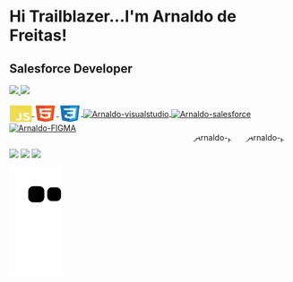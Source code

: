 # Hi Trailblazer...I'm Arnaldo de Freitas!</h1>
## Salesforce Developer


<div>
  <a href="https://github.com/Arnaldo1-freitas">
  <img height="150em" src="https://github-readme-stats.vercel.app/api?username=Arnaldo1-freitas&show_icons=true&theme=great-gatsby&include_all_commits=true&count_private=true"/>
  <img height="150em" src="https://github-readme-stats.vercel.app/api/top-langs/?username=Arnaldo1-freitas&layout=compact&langs_count=7&theme=great-gatsby"/>
</div>
<div style="display: inline_block"><br>
  <img align="center" alt="Arnaldo-Js" height="30" width="40" src="https://raw.githubusercontent.com/devicons/devicon/master/icons/javascript/javascript-plain.svg">
  <img align="center" alt="Arnaldo-HTML" height="30" width="40" src="https://raw.githubusercontent.com/devicons/devicon/master/icons/html5/html5-original.svg">
  <img align="center" alt="Arnaldo-CSS" height="30" width="40" src="https://raw.githubusercontent.com/devicons/devicon/master/icons/css3/css3-original.svg">
  <img align="center" alt="Arnaldo-visualstudio" height="30" width="40" src="https://cdn.jsdelivr.net/gh/devicons/devicon/icons/visualstudio/visualstudio-plain.svg" />
  <img align="center" alt="Arnaldo-salesforce" height="40" width="50" src="https://cdn.jsdelivr.net/gh/devicons/devicon/icons/salesforce/salesforce-original.svg" />
  <img align="center" alt="Arnaldo-FIGMA" height="40" width="50" src="https://cdn.jsdelivr.net/gh/devicons/devicon/icons/figma/figma-original.svg">
</div>
 <div>
 <img align="right" alt="Arnaldo-pic" height="150" style="border-radius:50px;" src="https://media.giphy.com/media/JnAAgubIbtlEBS9XkM/giphy.gif">
  <img align="right" alt="Arnaldo-pic" height="150" style="border-radius:50px;" src="https://media4.giphy.com/media/jQ7LTqBQTSQEnahoqZ/giphy.gif?cid=6c09b9523ead5cfb1df030c4e7cca734a28b22dae9835d90&rid=giphy.gif&ct=s">
</div>
  
  ##
 

<div> 
 <a href = "mailto:arnaldopersonal7@gmail.com"><img src="https://img.shields.io/badge/-Gmail-%23333?style=for-the-badge&logo=gmail&logoColor=white" target="_blank"></a>
 <a href="https://www.linkedin.com/in/arnaldo-freitas-878929211" target="_blank"><img src="https://img.shields.io/badge/-LinkedIn-%230077B5?style=for-the-badge&logo=linkedin&logoColor=white" target="_blank"></a> 
 <a href = "https://trailblazer.me/id/afreitas18"><img src="https://img.shields.io/badge/Trailhead-%23039BE5.svg?&style=for-the-badge&logo=Trailhead&logoColor=white" target="_blank"></a>

![Snake animation](https://github.com/rafaballerini/rafaballerini/blob/output/github-contribution-grid-snake.svg)
</div>

  ##
